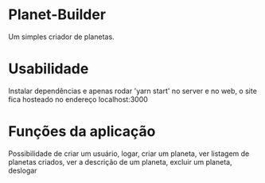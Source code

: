# Planet-Builder
Um simples criador de planetas.

# Usabilidade
Instalar dependências e apenas rodar 'yarn start' no server e no web, o site fica hosteado no endereço localhost:3000

# Funções da aplicação
Possibilidade de criar um usuário, logar, criar um planeta, ver listagem de planetas criados, ver a descrição de um planeta, excluir um planeta, deslogar 
